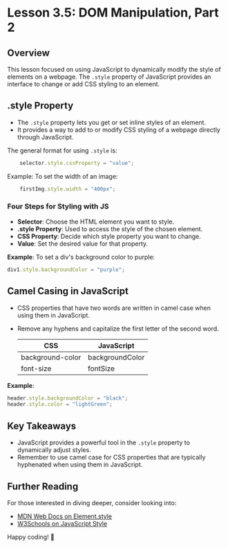 # Lesson 3.5: DOM Manipulation, Part 2

## Overview
This lesson focused on using JavaScript to dynamically modify the style of elements on a webpage. The `.style` property of JavaScript provides an interface to change or add CSS styling to an element.

## .style Property
   - The `.style` property lets you get or set inline styles of an element.
   - It provides a way to add to or modify CSS styling of a webpage directly through JavaScript.

The general format for using `.style` is:

```javascript
    selector.style.cssProperty = "value";
```

Example: To set the width of an image:

```javascript
    firstImg.style.width = "400px";
```

### Four Steps for Styling with JS
   - **Selector**: Choose the HTML element you want to style.
   - **.style Property**: Used to access the style of the chosen element.
   - **CSS Property**: Decide which style property you want to change.
   - **Value**: Set the desired value for that property.

   **Example**: To set a div's background color to purple:

   ```javascript
   div1.style.backgroundColor = "purple";
   ```

## Camel Casing in JavaScript
   - CSS properties that have two words are written in camel case when using them in JavaScript.
   - Remove any hyphens and capitalize the first letter of the second word.
     
     | CSS           | JavaScript       |
     |---------------|------------------|
     | background-color | backgroundColor |
     | font-size        | fontSize        |

   **Example**:

   ```javascript
   header.style.backgroundColor = "black";
   header.style.color = "lightGreen";
   ```

## **Key Takeaways**

- JavaScript provides a powerful tool in the `.style` property to dynamically adjust styles.
- Remember to use camel case for CSS properties that are typically hyphenated when using them in JavaScript.

## **Further Reading**
For those interested in diving deeper, consider looking into:

- [MDN Web Docs on Element.style](https://developer.mozilla.org/en-US/docs/Web/API/Element/style)
- [W3Schools on JavaScript Style](https://www.w3schools.com/js/js_htmldom_css.asp)

Happy coding! 🚀